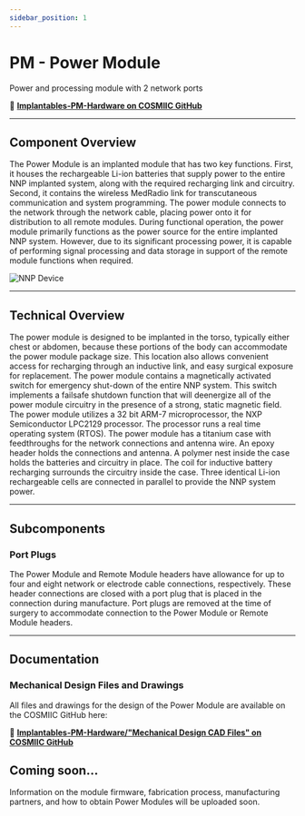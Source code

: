 ```yaml
---
sidebar_position: 1
---
```


# PM - Power Module

Power and processing module with 2 network ports

:link: **[Implantables-PM-Hardware on COSMIIC GitHub](https://github.com/COSMIIC-Inc/Implantables-PM-Hardware)**

---

## Component Overview

The Power Module is an implanted module that has two key functions. First, it houses the rechargeable Li-ion batteries that supply power to the entire NNP implanted system, along with the required recharging link and circuitry. Second, it contains the wireless MedRadio link for transcutaneous communication and system programming. The power module connects to the network through the network cable, placing power onto it for distribution to all remote modules. During functional operation, the power module primarily functions as the power source for the entire implanted NNP system. However, due to its significant processing power, it is capable of performing signal processing and data storage in support of the remote module functions when required.

![NNP Device](./img/nnp.jpg)

---

## Technical Overview

The power module is designed to be implanted in the torso, typically either chest or abdomen, because these portions of the body can accommodate the power module package size. This location also allows convenient access for recharging through an inductive link, and easy surgical exposure for replacement. The power module contains a magnetically activated switch for emergency shut-down of the entire NNP system. This switch implements a failsafe shutdown function that will deenergize all of the power module circuitry in the presence of a strong, static magnetic field. The power module utilizes a 32 bit ARM-7 microprocessor, the NXP Semiconductor LPC2129 processor. The processor runs a real time operating system (RTOS). The power module has a titanium case with feedthroughs for the network connections and antenna wire. An epoxy header holds the connections and antenna. A polymer nest inside the case holds the batteries and circuitry in place. The coil for inductive battery recharging surrounds the circuitry inside the case. Three identical Li-ion rechargeable cells are connected in parallel to provide the NNP system power.

---

## Subcomponents

### Port Plugs

The Power Module and Remote Module headers have allowance for up to four and eight network or electrode cable connections, respectively. These header connections are closed with a port plug that is placed in the connection during manufacture. Port plugs are removed at the time of surgery to accommodate connection to the Power Module or Remote Module headers.

---

## Documentation

### Mechanical Design Files and Drawings
All files and drawings for the design of the Power Module are available on the COSMIIC GitHub here:

:link: **[Implantables-PM-Hardware/"Mechanical Design CAD Files" on COSMIIC GitHub](https://github.com/COSMIIC-Inc/Implantables-PM-Hardware/tree/main/Mechanical%20Design%20CAD%20Files)**

## Coming soon...

Information on the module firmware, fabrication process, manufacturing partners, and how to obtain Power Modules will be uploaded soon.